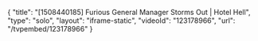 {
    "title": "[1508440185] Furious General Manager Storms Out | Hotel Hell",
    "type": "solo",
    "layout": "iframe-static",
    "videoId": "123178966",
    "url": "\/tvpembed\/123178966"
}
